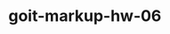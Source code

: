 # goit-markup-hw-06

<symbol id="icon-close" width="30" height="30" fill="none" xmlns="http://www.w3.org/2000/svg"><circle cx="15" cy="15" r="15" fill="#fff"/><circle cx="15" cy="15" r="14.5" stroke="#000" stroke-opacity=".1"/><path d="M21 10.108L19.892 9 15.5 13.392 11.108 9 10 10.108l4.392 4.392L10 18.892 11.108 20l4.392-4.392L19.892 20 21 18.892 16.608 14.5 21 10.108z" fill="#000"/></symbol>
